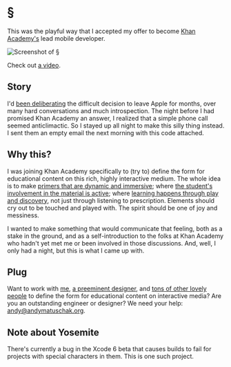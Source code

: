 §
=

This was the playful way that I accepted my offer to become [Khan Academy's](http://khanacademy.org) lead mobile developer.

![Screenshot of §](https://github.com/andymatuschak/Khan-Academy-Offer-Acceptance-Toy/raw/master/Screenshot.jpg)

Check out [a video](http://life.khanacademy.org/post/87602482963/a-mobile-dev-sends-a-cryptic-message-a-k-a-proof).

Story
-----

I'd [been deliberating](http://blog.andymatuschak.org/post/90426060477/chasing-the-illustrated-primer) the difficult decision to leave Apple for months, over many hard conversations and much introspection. The night before I had promised Khan Academy an answer, I realized that a simple phone call seemed anticlimactic. So I stayed up all night to make this silly thing instead. I sent them an empty email the next morning with this code attached.

Why this?
---------

I was joining Khan Academy specifically to (try to) define the form for educational content on this rich, highly interactive medium. The whole idea is to make [primers that are dynamic and immersive](http://en.wikipedia.org/wiki/A_Young_Lady%27s_Illustrated_Primer); where [the student's involvement in the material is active](http://blog.andymatuschak.org/post/8717186905/second-person-self-awareness); where [learning happens through play and discovery](http://en.wikipedia.org/wiki/Mindstorms:_Children,_Computers,_and_Powerful_Ideas), not just through listening to prescription. Elements should cry out to be touched and played with. The spirit should be one of joy and messiness.

I wanted to make something that would communicate that feeling, both as a stake in the ground, and as a self-introduction to the folks at Khan Academy who hadn't yet met me or been involved in those discussions. And, well, I only had a night, but this is what I came up with.

Plug
----

Want to work with [me](http://andymatuschak.org), [a preeminent designer](http://twitter.com/mayli), and [tons of other lovely people](https://www.khanacademy.org/about) to define the form for educational content on interactive media? Are you an outstanding engineer or designer? We need your help: andy@andymatuschak.org.

Note about Yosemite
-------------------

There's currently a bug in the Xcode 6 beta that causes builds to fail for projects with special characters in them. This is one such project.